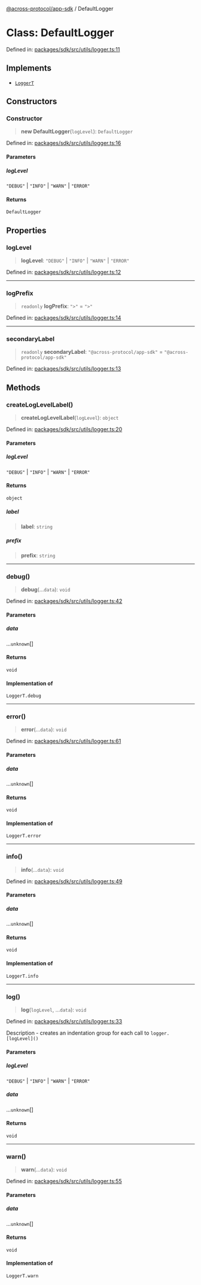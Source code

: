[@across-protocol/app-sdk](../README.md) / DefaultLogger

# Class: DefaultLogger

Defined in: [packages/sdk/src/utils/logger.ts:11](https://github.com/across-protocol/toolkit/blob/6b29eb5487c0ac0b498f1f420b1793303bd8b70a/packages/sdk/src/utils/logger.ts#L11)

## Implements

- [`LoggerT`](../type-aliases/LoggerT.md)

## Constructors

### Constructor

> **new DefaultLogger**(`logLevel`): `DefaultLogger`

Defined in: [packages/sdk/src/utils/logger.ts:16](https://github.com/across-protocol/toolkit/blob/6b29eb5487c0ac0b498f1f420b1793303bd8b70a/packages/sdk/src/utils/logger.ts#L16)

#### Parameters

##### logLevel

`"DEBUG"` | `"INFO"` | `"WARN"` | `"ERROR"`

#### Returns

`DefaultLogger`

## Properties

### logLevel

> **logLevel**: `"DEBUG"` \| `"INFO"` \| `"WARN"` \| `"ERROR"`

Defined in: [packages/sdk/src/utils/logger.ts:12](https://github.com/across-protocol/toolkit/blob/6b29eb5487c0ac0b498f1f420b1793303bd8b70a/packages/sdk/src/utils/logger.ts#L12)

***

### logPrefix

> `readonly` **logPrefix**: `">"` = `">"`

Defined in: [packages/sdk/src/utils/logger.ts:14](https://github.com/across-protocol/toolkit/blob/6b29eb5487c0ac0b498f1f420b1793303bd8b70a/packages/sdk/src/utils/logger.ts#L14)

***

### secondaryLabel

> `readonly` **secondaryLabel**: `"@across-protocol/app-sdk"` = `"@across-protocol/app-sdk"`

Defined in: [packages/sdk/src/utils/logger.ts:13](https://github.com/across-protocol/toolkit/blob/6b29eb5487c0ac0b498f1f420b1793303bd8b70a/packages/sdk/src/utils/logger.ts#L13)

## Methods

### createLogLevelLabel()

> **createLogLevelLabel**(`logLevel`): `object`

Defined in: [packages/sdk/src/utils/logger.ts:20](https://github.com/across-protocol/toolkit/blob/6b29eb5487c0ac0b498f1f420b1793303bd8b70a/packages/sdk/src/utils/logger.ts#L20)

#### Parameters

##### logLevel

`"DEBUG"` | `"INFO"` | `"WARN"` | `"ERROR"`

#### Returns

`object`

##### label

> **label**: `string`

##### prefix

> **prefix**: `string`

***

### debug()

> **debug**(...`data`): `void`

Defined in: [packages/sdk/src/utils/logger.ts:42](https://github.com/across-protocol/toolkit/blob/6b29eb5487c0ac0b498f1f420b1793303bd8b70a/packages/sdk/src/utils/logger.ts#L42)

#### Parameters

##### data

...`unknown`[]

#### Returns

`void`

#### Implementation of

`LoggerT.debug`

***

### error()

> **error**(...`data`): `void`

Defined in: [packages/sdk/src/utils/logger.ts:61](https://github.com/across-protocol/toolkit/blob/6b29eb5487c0ac0b498f1f420b1793303bd8b70a/packages/sdk/src/utils/logger.ts#L61)

#### Parameters

##### data

...`unknown`[]

#### Returns

`void`

#### Implementation of

`LoggerT.error`

***

### info()

> **info**(...`data`): `void`

Defined in: [packages/sdk/src/utils/logger.ts:49](https://github.com/across-protocol/toolkit/blob/6b29eb5487c0ac0b498f1f420b1793303bd8b70a/packages/sdk/src/utils/logger.ts#L49)

#### Parameters

##### data

...`unknown`[]

#### Returns

`void`

#### Implementation of

`LoggerT.info`

***

### log()

> **log**(`logLevel`, ...`data`): `void`

Defined in: [packages/sdk/src/utils/logger.ts:33](https://github.com/across-protocol/toolkit/blob/6b29eb5487c0ac0b498f1f420b1793303bd8b70a/packages/sdk/src/utils/logger.ts#L33)

Description - creates an indentation group for each call to `logger.[logLevel]()`

#### Parameters

##### logLevel

`"DEBUG"` | `"INFO"` | `"WARN"` | `"ERROR"`

##### data

...`unknown`[]

#### Returns

`void`

***

### warn()

> **warn**(...`data`): `void`

Defined in: [packages/sdk/src/utils/logger.ts:55](https://github.com/across-protocol/toolkit/blob/6b29eb5487c0ac0b498f1f420b1793303bd8b70a/packages/sdk/src/utils/logger.ts#L55)

#### Parameters

##### data

...`unknown`[]

#### Returns

`void`

#### Implementation of

`LoggerT.warn`
